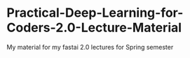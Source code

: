 # Practical-Deep-Learning-for-Coders-2.0-Lecture-Material
My material for my fastai 2.0 lectures for Spring semester
